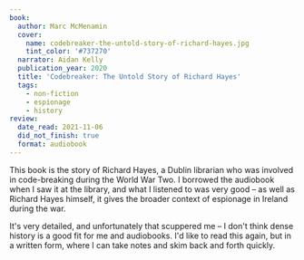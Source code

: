 ```yaml
---
book:
  author: Marc McMenamin
  cover:
    name: codebreaker-the-untold-story-of-richard-hayes.jpg
    tint_color: '#737270'
  narrator: Aidan Kelly
  publication_year: 2020
  title: 'Codebreaker: The Untold Story of Richard Hayes'
  tags:
    - non-fiction
    - espionage
    - history
review:
  date_read: 2021-11-06
  did_not_finish: true
  format: audiobook
---
```


This book is the story of Richard Hayes, a Dublin librarian who was involved in code-breaking during the World War Two.
I borrowed the audiobook when I saw it at the library, and what I listened to was very good – as well as Richard Hayes himself, it gives the broader context of espionage in Ireland during the war.

It's very detailed, and unfortunately that scuppered me – I don't think dense history is a good fit for me and audiobooks.
I'd like to read this again, but in a written form, where I can take notes and skim back and forth quickly.